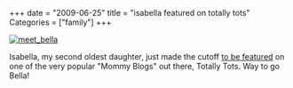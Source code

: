 +++
date = "2009-06-25"
title = "isabella featured on totally tots"
Categories = ["family"]
+++

[![meet_bella](http://mattstine.files.wordpress.com/2009/06/meet_bella.jpg)](http://totallytots.blogspot.com/2009/06/meetisabella.html)



Isabella, my second oldest daughter, just made the cutoff [to be featured](http://totallytots.blogspot.com/2009/06/meetisabella.html) on one of the very popular "Mommy Blogs" out there, Totally Tots. Way to go Bella!
